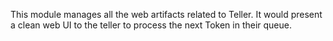 This module manages all the web artifacts related to Teller. 
It would present a clean web UI to the teller to process the next Token in their queue.
